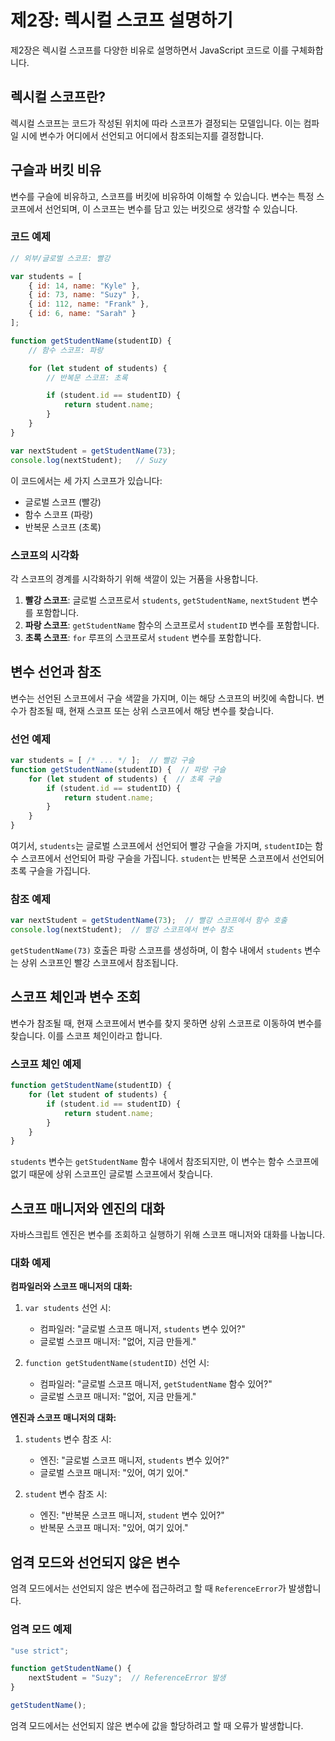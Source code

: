 # 제2장: 렉시컬 스코프 설명하기

제2장은 렉시컬 스코프를 다양한 비유로 설명하면서 JavaScript 코드로 이를 구체화합니다.

## 렉시컬 스코프란?

렉시컬 스코프는 코드가 작성된 위치에 따라 스코프가 결정되는 모델입니다. 이는 컴파일 시에 변수가 어디에서 선언되고 어디에서 참조되는지를 결정합니다.

## 구슬과 버킷 비유

변수를 구슬에 비유하고, 스코프를 버킷에 비유하여 이해할 수 있습니다. 변수는 특정 스코프에서 선언되며, 이 스코프는 변수를 담고 있는 버킷으로 생각할 수 있습니다.

### 코드 예제

```javascript
// 외부/글로벌 스코프: 빨강

var students = [
    { id: 14, name: "Kyle" },
    { id: 73, name: "Suzy" },
    { id: 112, name: "Frank" },
    { id: 6, name: "Sarah" }
];

function getStudentName(studentID) {
    // 함수 스코프: 파랑

    for (let student of students) {
        // 반복문 스코프: 초록

        if (student.id == studentID) {
            return student.name;
        }
    }
}

var nextStudent = getStudentName(73);
console.log(nextStudent);   // Suzy
```

이 코드에서는 세 가지 스코프가 있습니다:
- 글로벌 스코프 (빨강)
- 함수 스코프 (파랑)
- 반복문 스코프 (초록)

### 스코프의 시각화

각 스코프의 경계를 시각화하기 위해 색깔이 있는 거품을 사용합니다.

1. **빨강 스코프**: 글로벌 스코프로서 `students`, `getStudentName`, `nextStudent` 변수를 포함합니다.
2. **파랑 스코프**: `getStudentName` 함수의 스코프로서 `studentID` 변수를 포함합니다.
3. **초록 스코프**: `for` 루프의 스코프로서 `student` 변수를 포함합니다.

## 변수 선언과 참조

변수는 선언된 스코프에서 구슬 색깔을 가지며, 이는 해당 스코프의 버킷에 속합니다. 변수가 참조될 때, 현재 스코프 또는 상위 스코프에서 해당 변수를 찾습니다.

### 선언 예제

```javascript
var students = [ /* ... */ ];  // 빨강 구슬
function getStudentName(studentID) {  // 파랑 구슬
    for (let student of students) {  // 초록 구슬
        if (student.id == studentID) {
            return student.name;
        }
    }
}
```

여기서, `students`는 글로벌 스코프에서 선언되어 빨강 구슬을 가지며, `studentID`는 함수 스코프에서 선언되어 파랑 구슬을 가집니다. `student`는 반복문 스코프에서 선언되어 초록 구슬을 가집니다.

### 참조 예제

```javascript
var nextStudent = getStudentName(73);  // 빨강 스코프에서 함수 호출
console.log(nextStudent);  // 빨강 스코프에서 변수 참조
```

`getStudentName(73)` 호출은 파랑 스코프를 생성하며, 이 함수 내에서 `students` 변수는 상위 스코프인 빨강 스코프에서 참조됩니다.

## 스코프 체인과 변수 조회

변수가 참조될 때, 현재 스코프에서 변수를 찾지 못하면 상위 스코프로 이동하여 변수를 찾습니다. 이를 스코프 체인이라고 합니다.

### 스코프 체인 예제

```javascript
function getStudentName(studentID) {
    for (let student of students) {
        if (student.id == studentID) {
            return student.name;
        }
    }
}
```

`students` 변수는 `getStudentName` 함수 내에서 참조되지만, 이 변수는 함수 스코프에 없기 때문에 상위 스코프인 글로벌 스코프에서 찾습니다.

## 스코프 매니저와 엔진의 대화

자바스크립트 엔진은 변수를 조회하고 실행하기 위해 스코프 매니저와 대화를 나눕니다.

### 대화 예제

**컴파일러와 스코프 매니저의 대화:**

1. `var students` 선언 시:
    - 컴파일러: "글로벌 스코프 매니저, `students` 변수 있어?"
    - 글로벌 스코프 매니저: "없어, 지금 만들게."

2. `function getStudentName(studentID)` 선언 시:
    - 컴파일러: "글로벌 스코프 매니저, `getStudentName` 함수 있어?"
    - 글로벌 스코프 매니저: "없어, 지금 만들게."

**엔진과 스코프 매니저의 대화:**

1. `students` 변수 참조 시:
    - 엔진: "글로벌 스코프 매니저, `students` 변수 있어?"
    - 글로벌 스코프 매니저: "있어, 여기 있어."

2. `student` 변수 참조 시:
    - 엔진: "반복문 스코프 매니저, `student` 변수 있어?"
    - 반복문 스코프 매니저: "있어, 여기 있어."

## 엄격 모드와 선언되지 않은 변수

엄격 모드에서는 선언되지 않은 변수에 접근하려고 할 때 `ReferenceError`가 발생합니다.

### 엄격 모드 예제

```javascript
"use strict";

function getStudentName() {
    nextStudent = "Suzy";  // ReferenceError 발생
}

getStudentName();
```

엄격 모드에서는 선언되지 않은 변수에 값을 할당하려고 할 때 오류가 발생합니다.
